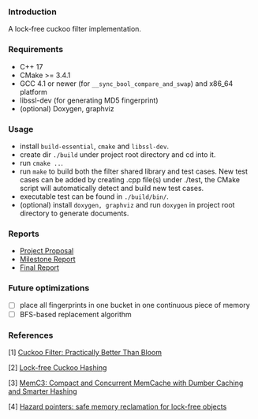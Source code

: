 ### Introduction

A lock-free cuckoo filter implementation.

### Requirements
* C++ 17
* CMake >= 3.4.1
* GCC 4.1 or newer (for `__sync_bool_compare_and_swap`) and x86_64 platform
* libssl-dev (for generating MD5 fingerprint)
* (optional) Doxygen, graphviz

### Usage
* install `build-essential`, `cmake` and `libssl-dev`.
* create dir `./build` under project root directory and cd into it.
* run `cmake ..`.
* run `make` to build both the filter shared library and test cases. New test cases can be added by creating .cpp file(s) under ./test, the CMake script will automatically detect and build new test cases.
* executable test can be found in `./build/bin/`.
* (optional) install `doxygen, graphviz` and run `doxygen` in project root directory to generate documents.

### Reports
* [Project Proposal](https://github.com/xsxszab/lock_free_cuckoo_filter/blob/master/reports/proposal.md)
* [Milestone Report](https://github.com/xsxszab/lock_free_cuckoo_filter/blob/master/reports/milestone.md)
* [Final Report](https://github.com/xsxszab/lock_free_cuckoo_filter/blob/master/reports/final_report.md)

### Future optimizations
- [ ] place all fingerprints in one bucket in one continuous piece of memory
- [ ] BFS-based replacement algorithm

### References
[1] [Cuckoo Filter: Practically Better Than Bloom](https://www.cs.cmu.edu/~dga/papers/cuckoo-conext2014.pdf)

[2] [Lock-free Cuckoo Hashing](https://ieeexplore.ieee.org/document/6888938)

[3] [MemC3: Compact and Concurrent MemCache with Dumber Caching and Smarter Hashing](https://www.usenix.org/system/files/conference/nsdi13/nsdi13-final197.pdf)

[4] [Hazard pointers: safe memory reclamation for lock-free objects](https://ieeexplore.ieee.org/document/1291819)

